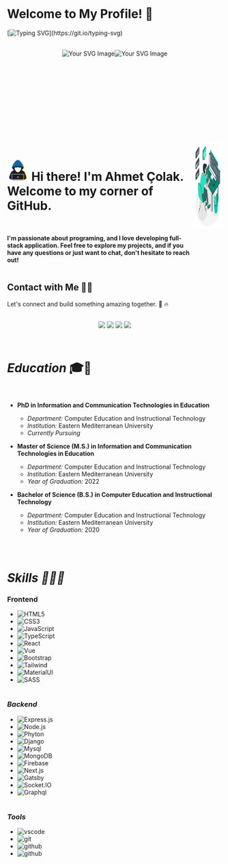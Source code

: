 # **Welcome to My Profile! 👋**
<p align="center">

[![Typing SVG](https://readme-typing-svg.demolab.com?font=Lobster&size=24&duration=3000&pause=1000&color=7B20F7&center=true&vCenter=true&random=false&width=435&lines=I'm+Ahmet;I'm+Full-Stack+Web+Developer;JavaScript;React;Next.js;MongoDB;I+love+programing...)](https://git.io/typing-svg)
</p>
<br/>
<div style="display: flex;flex-direction: row;justify-content: center;">
   <img src="https://github-readme-stats.vercel.app/api?username=ahmetcolakk&show_icons=true&theme=tokyonight" height="200px" alt="Your SVG Image" >
 <img src="https://github-readme-stats.vercel.app/api/top-langs/?username=AhmetColakk&theme=tokyonight&layout=compact" height="200px"  alt="Your SVG Image" style="float: right;">
</div>

<!-- 
![AhmetColakk's github stats](https://github-readme-stats.vercel.app/api?username=ahmetcolakk&show_icons=true&theme=tokyonight) 
![AhmetColakk's github stats](https://github-readme-stats.vercel.app/api/top-langs/?username=AhmetColakk&theme=tokyonight&layout=compact)
-->
<br/>



<div style="display: flex;flex-direction: row; justify-content: space-around; flex-wrap: nowrap; width: auto;">
  <div style="width:100;">
    
  # <picture><img src = "https://github.com/0xAbdulKhalid/0xAbdulKhalid/raw/main/assets/mdImages/about_me.gif" width=50px></picture> Hi there! I'm Ahmet Çolak. Welcome to my corner of GitHub.
   <br/>
   
  **I'm passionate about programing, and I love developing full-stack application. 
  Feel free to explore my projects, and if you have any questions
  or just want to chat, don't hesitate to reach out!**
  </div>
  <picture>
     <img src="brand.svg" height="200px; width: 100px;" alt="Your SVG Image" >
   </picture>
  
  </div>
 





## Contact with Me 🤝🏻

Let's connect and build something amazing together. 🚀 🔥
<br/>
<br/>

<p align="center">
  <a target="_blank" href="https://www.linkedin.com/in/ahmettcolakk"><img src="https://img.shields.io/badge/LinkedIn-Connect-blue?style=for-the-badge&logo=linkedin&logoColor=blue"></a>
  <a target="_blank" href="https://www.instagram.com/ahmettcolak46/"><img src="https://img.shields.io/badge/Instagram-Follow-purple?style=for-the-badge&logo=instagram&logoColor=B54095&color=9552CA"></a>
  <a target="_blank" href="https://www.facebook.com/Ahmetttt46/"><img src="https://img.shields.io/badge/Facebook-Add-blue?style=for-the-badge&logo=facebook&logoColor=blue"></a>
  <a target="_blank" href="mailto:pxahmetcolak@gmail.com"><img src="https://img.shields.io/badge/Gmail-Email-c14438?style=for-the-badge&logo=gmail&logoColor=C82826&color=C82826"></a>
</p>

<br/>

# **_Education_** 🎓📖

<br/>

- **PhD in Information and Communication Technologies in Education**

  - _Department:_ Computer Education and Instructional Technology
  - _Institution:_ Eastern Mediterranean University
  - _Currently Pursuing_

- **Master of Science (M.S.) in Information and Communication Technologies in Education**

  - _Department:_ Computer Education and Instructional Technology
  - _Institution:_ Eastern Mediterranean University
  - _Year of Graduation:_ 2022

- **Bachelor of Science (B.S.) in Computer Education and Instructional Technology**

  - _Department:_ Computer Education and Instructional Technology
  - _Institution:_ Eastern Mediterranean University
  - _Year of Graduation:_ 2020

<br/>
<br/>

# **_Skills 🚀🔥✨_**

### **Frontend**

- ![HTML5](https://img.shields.io/badge/HTML5-E34F26?style=flat&logo=html5&logoColor=white)
- ![CSS3](https://img.shields.io/badge/CSS3-1572B6?style=flat&logo=css3&logoColor=white)
- ![JavaScript](https://img.shields.io/badge/JavaScript-F7DF1E?style=flat&logo=javascript&logoColor=black)
- ![TypeScript](https://img.shields.io/badge/TypeScript-007ACC?style=flat&logo=typescript&logoColor=white)
- ![React](https://img.shields.io/badge/React-20232A?style=flat&logo=react&logoColor=61DAFB)
- ![Vue](https://img.shields.io/badge/Vue.js-35495E?style=flat&logo=vue.js&logoColor=4FC08D)
- ![Bootstrap](https://img.shields.io/badge/Bootstrap-563D7C?style=flat&logo=bootstrap&logoColor=white)
- ![Tailwind](https://img.shields.io/badge/Tailwind_CSS-38B2AC?style=flat&logo=tailwind-css&logoColor=white)
- ![MaterialUI](https://img.shields.io/badge/Material--UI-0081CB?style=flat&logo=material-ui&logoColor=white)
- ![SASS](https://img.shields.io/badge/Sass-CC6699?style=flat&logo=sass&logoColor=white)

#

### **_Backend_**

- ![Express.js](https://img.shields.io/badge/Express.js-404D59?style=flat)
- ![Node.js](https://img.shields.io/badge/Node.js-43853D?style=flat&logo=node.js&logoColor=white)
- ![Phyton](https://img.shields.io/badge/Python-3776AB?style=flat&logo=python&logoColor=white)
- ![Django](https://img.shields.io/badge/Django-092E20?style=flat&logo=django&logoColor=white)
- ![Mysql](https://img.shields.io/badge/MySQL-005C84?style=flat&logo=mysql&logoColor=white)
- ![MongoDB](https://img.shields.io/badge/MongoDB-4EA94B?style=flat&logo=mongodb&logoColor=white)
- ![Firebase](https://img.shields.io/badge/firebase-FFCD34?style=flat&logo=firebase&logoColor=white)
- ![Next.js](https://img.shields.io/badge/next.js-000000?style=flat&logo=nextdotjs&logoColor=white)
- ![Gatsby](https://img.shields.io/badge/gatsby-6B399C?style=flat&logo=gatsby&logoColor=white)
- ![Socket.IO](https://img.shields.io/badge/Socket.IO-000000?style=flat&logo=Socket.IO&logoColor=white)
- ![Graphql](https://img.shields.io/badge/Graphql-DE33A6?style=flat&logo=Graphql&logoColor=white)

#

### **_Tools_**

- ![vscode](https://img.shields.io/badge/Visual_Studio_Code-0078D4?style=flat&logo=visual%20studio%20code&logoColor=white)
- ![git](https://img.shields.io/badge/git-E44C30?style=flat&logo=git&logoColor=white)
- ![github](https://img.shields.io/badge/github-000000?style=flat&logo=github&logoColor=white)
- ![github](https://img.shields.io/badge/postman-orange?style=for-the-badge&logo=postman&logoColor=white)
